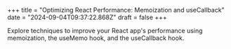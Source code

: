 +++
title = "Optimizing React Performance: Memoization and useCallback"
date = "2024-09-04T09:37:22.868Z"
draft = false
+++

Explore techniques to improve your React app's performance using memoization, the useMemo hook, and the useCallback hook.
        
